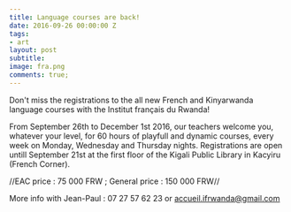 ```yaml
---
title: Language courses are back!
date: 2016-09-26 00:00:00 Z
tags:
- art
layout: post
subtitle: 
image: fra.png
comments: true;
---
```


Don't miss the registrations to the all new French and Kinyarwanda language courses with the Institut français du Rwanda!

From September 26th to December 1st 2016, our teachers welcome you, whatever your level, for 60 hours of playfull and dynamic courses, every week on Monday, Wednesday and Thursday nights. Registrations are open untill September 21st at the first floor of the Kigali Public Library in Kacyiru (French Corner).

//EAC price : 75 000 FRW ; General price : 150 000 FRW//

More info with Jean-Paul : 07 27 57 62 23 or accueil.ifrwanda@gmail.com
